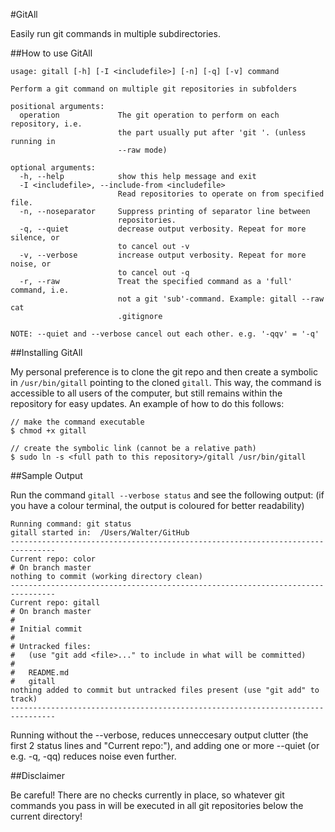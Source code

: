 #GitAll

Easily run git commands in multiple subdirectories.

##How to use GitAll

    usage: gitall [-h] [-I <includefile>] [-n] [-q] [-v] command

    Perform a git command on multiple git repositories in subfolders

    positional arguments:
      operation             The git operation to perform on each repository, i.e.
                            the part usually put after 'git '. (unless running in
                            --raw mode)

    optional arguments:
      -h, --help            show this help message and exit
      -I <includefile>, --include-from <includefile>
                            Read repositories to operate on from specified file.
      -n, --noseparator     Suppress printing of separator line between
                            repositories.
      -q, --quiet           decrease output verbosity. Repeat for more silence, or
                            to cancel out -v
      -v, --verbose         increase output verbosity. Repeat for more noise, or
                            to cancel out -q
      -r, --raw             Treat the specified command as a 'full' command, i.e.
                            not a git 'sub'-command. Example: gitall --raw cat
                            .gitignore

    NOTE: --quiet and --verbose cancel out each other. e.g. '-qqv' = '-q'

##Installing GitAll

My personal preference is to clone the git repo and then create a symbolic in
`/usr/bin/gitall` pointing to the cloned `gitall`.
This way, the command is accessible to all users of the
computer, but still remains within the repository for easy updates. An example
of how to do this follows:

    // make the command executable
    $ chmod +x gitall

    // create the symbolic link (cannot be a relative path)
    $ sudo ln -s <full path to this repository>/gitall /usr/bin/gitall

##Sample Output

Run the command `gitall --verbose status` and see the following output: (if you have a colour terminal, the output is coloured for better readability)


    Running command: git status
    gitall started in:  /Users/Walter/GitHub
    --------------------------------------------------------------------------------
    Current repo: color
    # On branch master
    nothing to commit (working directory clean)
    --------------------------------------------------------------------------------
    Current repo: gitall
    # On branch master
    #
    # Initial commit
    #
    # Untracked files:
    #   (use "git add <file>..." to include in what will be committed)
    #
    #   README.md
    #   gitall
    nothing added to commit but untracked files present (use "git add" to track)
    --------------------------------------------------------------------------------

Running without the --verbose, reduces unneccesary output clutter (the first 2 status lines and "Current repo:"), and adding one or more --quiet (or e.g. -q, -qq) reduces noise even further.

##Disclaimer

Be careful! There are no checks currently in place, so whatever git commands you pass in will be executed in all git repositories below the current directory!
